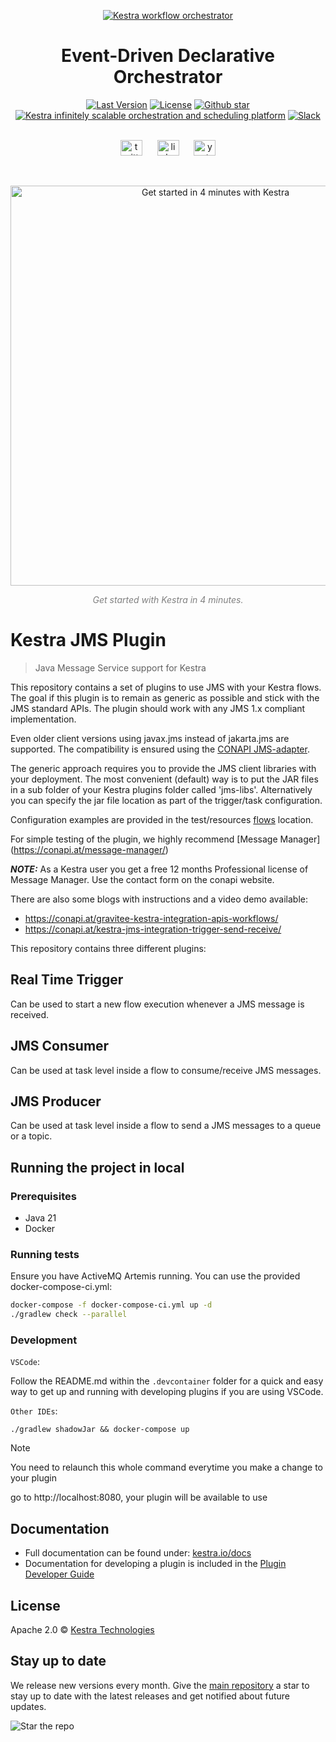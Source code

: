 <p align="center">
  <a href="https://www.kestra.io">
    <img src="https://kestra.io/banner.png"  alt="Kestra workflow orchestrator" />
  </a>
</p>

<h1 align="center" style="border-bottom: none">
    Event-Driven Declarative Orchestrator
</h1>

<div align="center">
 <a href="https://github.com/kestra-io/kestra/releases"><img src="https://img.shields.io/github/tag-pre/kestra-io/kestra.svg?color=blueviolet" alt="Last Version" /></a>
  <a href="https://github.com/kestra-io/kestra/blob/develop/LICENSE"><img src="https://img.shields.io/github/license/kestra-io/kestra?color=blueviolet" alt="License" /></a>
  <a href="https://github.com/kestra-io/kestra/stargazers"><img src="https://img.shields.io/github/stars/kestra-io/kestra?color=blueviolet&logo=github" alt="Github star" /></a> <br>
<a href="https://kestra.io"><img src="https://img.shields.io/badge/Website-kestra.io-192A4E?color=blueviolet" alt="Kestra infinitely scalable orchestration and scheduling platform"></a>
<a href="https://kestra.io/slack"><img src="https://img.shields.io/badge/Slack-Join%20Community-blueviolet?logo=slack" alt="Slack"></a>
</div>

<br />

<p align="center">
  <a href="https://twitter.com/kestra_io" style="margin: 0 10px;">
        <img src="https://kestra.io/twitter.svg" alt="twitter" width="35" height="25" /></a>
  <a href="https://www.linkedin.com/company/kestra/" style="margin: 0 10px;">
        <img src="https://kestra.io/linkedin.svg" alt="linkedin" width="35" height="25" /></a>
  <a href="https://www.youtube.com/@kestra-io" style="margin: 0 10px;">
        <img src="https://kestra.io/youtube.svg" alt="youtube" width="35" height="25" /></a>
</p>

<br />
<p align="center">
    <a href="https://go.kestra.io/video/product-overview" target="_blank">
        <img src="https://kestra.io/startvideo.png" alt="Get started in 4 minutes with Kestra" width="640px" />
    </a>
</p>
<p align="center" style="color:grey;"><i>Get started with Kestra in 4 minutes.</i></p>


# Kestra JMS Plugin

> Java Message Service support for Kestra

This repository contains a set of plugins to use JMS with your Kestra flows.
The goal if this plugin is to remain as generic as possible and stick with the JMS standard APIs.
The plugin should work with any JMS 1.x compliant implementation.

Even older client versions using javax.jms instead of jakarta.jms are supported.
The compatibility is ensured using the [CONAPI JMS-adapter](https://github.com/conapi-oss/jms-adapter).

The generic approach requires you to provide the JMS client libraries with your deployment.
The most convenient (default) way is to put the JAR files in a sub folder of your Kestra plugins folder called 'jms-libs'.
Alternatively you can specify the jar file location as part of the trigger/task configuration.

Configuration examples are provided in the test/resources [flows](https://github.com/kestra-io/plugin-jms/tree/main/src/test/resources/flows) location.

For simple testing of the plugin, we highly recommend [Message Manager] (https://conapi.at/message-manager/)

**_NOTE:_** As a Kestra user you get a free 12 months Professional license of Message Manager. Use the contact form on the conapi website.

There are also some blogs with instructions and a video demo available:

- https://conapi.at/gravitee-kestra-integration-apis-workflows/
- https://conapi.at/kestra-jms-integration-trigger-send-receive/

This repository contains three different plugins:

## Real Time Trigger

Can be used to start a new flow execution whenever a JMS message is received.

## JMS Consumer

Can be used at task level inside a flow to consume/receive JMS messages.

## JMS Producer

Can be used at task level inside a flow to send a JMS messages to a queue or a topic.

## Running the project in local
### Prerequisites
- Java 21
- Docker

### Running tests
Ensure you have ActiveMQ Artemis running. You can use the provided docker-compose-ci.yml:

```bash
docker-compose -f docker-compose-ci.yml up -d
./gradlew check --parallel
```

### Development

`VSCode`:

Follow the README.md within the `.devcontainer` folder for a quick and easy way to get up and running with developing plugins if you are using VSCode.

`Other IDEs`:

```
./gradlew shadowJar && docker-compose up
```
> [!NOTE]
> You need to relaunch this whole command everytime you make a change to your plugin

go to http://localhost:8080, your plugin will be available to use

## Documentation
* Full documentation can be found under: [kestra.io/docs](https://kestra.io/docs)
* Documentation for developing a plugin is included in the [Plugin Developer Guide](https://kestra.io/docs/plugin-developer-guide/)


## License
Apache 2.0 © [Kestra Technologies](https://kestra.io)


## Stay up to date

We release new versions every month. Give the [main repository](https://github.com/kestra-io/kestra) a star to stay up to date with the latest releases and get notified about future updates.

![Star the repo](https://kestra.io/star.gif)
